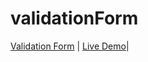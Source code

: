 # validationForm
[Validation Form](https://github.com/SoubhikBiswas-gitHub/validationForm) | [Live Demo](https://soubhikbiswas-github.github.io/validationForm/)|
